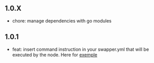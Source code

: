 ## 1.0.X
* chore: manage dependencies with go modules

## 1.0.1
* feat: insert command instruction in your swapper.yml that will be executed by the node. Here for [exemple](https://github.com/SachaMorard/swapper/tree/master/doc/swapper.yml.examples/7.swapper.with.command.yml) 
